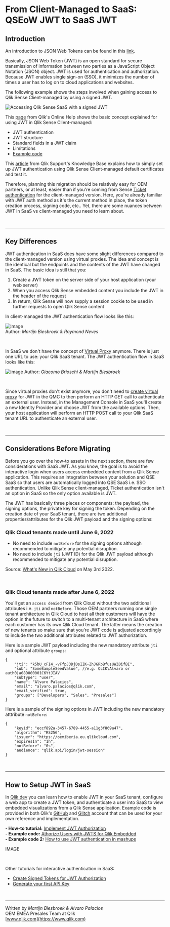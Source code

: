 # From Client-Managed to SaaS: **QSEoW JWT to SaaS JWT**

## Introduction

An introduction to JSON Web Tokens can be found in this [link](https://jwt.io/introduction).

Basically, JSON Web Token (JWT) is an open standard for secure transmission of information between two parties as a JavaScript Object Notation (JSON) object. JWT is used for authentication and authorization. Because JWT enables single sign-on (SSO), it minimizes the number of times a user has to log on to cloud applications and websites. 

The following example shows the steps involved when gaining access to Qlik Sense Client-managed by using a signed JWT.

![Accessing Qlik Sense SaaS with a signed JWT](https://help.qlik.com/en-US/sense-admin/February2022/Subsystems/DeployAdministerQSE/Content/Resources/Images/dr_QlikSenseAccessJWT.png)

This [page](https://help.qlik.com/en-US/sense-admin/May2022/Subsystems/DeployAdministerQSE/Content/Sense_DeployAdminister/QSEoW/Administer_QSEoW/Managing_QSEoW/JWT-authentication.htm) from Qlik's Online Help shows the basic concept explained for using JWT in Qlik Sense Client-managed:
- JWT authentication
- JWT structure 
- Standard fields in a JWT claim
- Limitations
- [Example code](https://github.com/qlik-oss/enigma.js/tree/master/examples/authentication/sense-using-jwt)

This [article](https://community.qlik.com/t5/Knowledge/Qlik-Sense-How-to-set-up-JWT-authentication/ta-p/1716226) from Qlik Support's Knowledge Base explains how to simply set up JWT authentication using Qlik Sense Client-managed default certificates and test it.

Therefore, planning this migration should be relatively easy for OEM partners, or at least, easier than if you're coming from Sense [Ticket authentication](https://github.com/qlik-oss/enigma.js/tree/master/examples/authentication/sense-using-ticket) for the client-managed version. Here, you're already familiar with JWT auth method as it's the current method in place, the token creation process, signing code, etc.. Yet, there are some nuances between JWT in SaaS vs client-managed you need to learn about.

&nbsp;
___
## Key Differences
JWT authentication in SaaS does have some slight differences compared to the client-managed version using virtual proxies. The idea and concept is the identical but the endpoints and the contents of the JWT have changed in SaaS. The basic idea is still that you:

1. Create a JWT token on the server side of your host application (your web server)
2. When you access Qlik Sense embedded content you include the JWT in the header of the request
3. In return, Qlik Sense will now supply a session cookie to be used in further requests to open Qlik Sense content

In client-managed the JWT authentication flow looks like this:

![image](https://user-images.githubusercontent.com/12411165/166260604-c7b1c90d-c8d1-40c9-92c3-1ca2fa04056f.png)  
Author: _Martijn Biesbroek & Raymond Neves_

&nbsp;

In SaaS we don't have the concept of [Virtual Proxy](https://help.qlik.com/en-US/sense-admin/May2022/Subsystems/DeployAdministerQSE/Content/Sense_DeployAdminister/QSEoW/Administer_QSEoW/Managing_QSEoW/create-virtual-proxy.htm) anymore. There is just one URL to use: your Qlik SaaS tenant. The JWT authentication flow in SaaS looks like this:

![image](https://user-images.githubusercontent.com/12411165/166661007-ad2b1e5e-788b-433c-9280-c96dd0526c93.png)
Author: _Giacomo Brioschi & Martijn Biesbroek_

&nbsp;

Since virtual proxies don't exist anymore, you don't need to [create virtual proxy](https://help.qlik.com/en-US/sense-admin/May2022/Subsystems/DeployAdministerQSE/Content/Sense_DeployAdminister/QSEoW/Administer_QSEoW/Managing_QSEoW/create-virtual-proxy.htm) for JWT in the QMC to then perform an HTTP GET call to authenticate an external user. Instead, in the Management Console in SaaS you'll create a new Identity Provider and choose JWT from the available options. Then, your host application will perform an HTTP POST call to your Qlik SaaS tenant URL to authenticate an external user.


&nbsp;
___
## Considerations Before Migrating

Before you go over the how-to assets in the next section, there are few considerations with SaaS JWT. As you know, the goal is to avoid the interactive login when users access embedded content from a Qlik Sense application. This requires an integration between your solution and QSE SaaS so that users are automatically logged into QSE SaaS i.e. SSO authentication. Unlike Qlik Sense client-managed, Ticket authentication isn't an option in SaaS so the only option available is JWT.

The JWT has basically three pieces or components: the payload, the signing options, the private key for signing the token. Depending on the creation date of your SaaS tenant, there are two additional properties/attributes for the Qlik JWT payload and the signing options:

### __Qlik Cloud tenants made until June 6, 2022__

- No need to include `notBefore` for the signing options although recommended to mitigate any potential disruption.
- No need to include `jti` (JWT ID) for the Qlik JWT payload although recommended to mitigate any potential disruption.

Source: [What's New in Qlik Cloud](https://help.qlik.com/en-US/cloud-services/Subsystems/Hub/Content/Sense_Hub/Introduction/saas-change-log.htm) on May 3rd 2022.

&nbsp;

### __Qlik Cloud tenants made after June 6, 2022__

You'll get an `access denied` from Qlik Cloud without the two additional attributes i.e. `jti` and `notBefore`. Those OEM partners running one single tenant architecture in Qlik Cloud to host all their customers will have the option in the future to switch to a multi-tenant architecture in SaaS where each customer has its own Qlik Cloud tenant. The latter means the creation of new tenants so make sure that you're JWT code is adjusted accordingly to include the two additional attributes related to JWT authorization.

Here is a sample JWT payload including the new mandatory attribute `jti` and optional attribute `groups`:

    {
        "jti": "k5bU_cFI4_-vFfpJ3DjDsIZK-ZhJGRbBfusUWZ0ifBI",
        "sub": "SomeSampleSeedValue", //e.g. QLIK\Alvaro or auth0|a08D000001C6YtJIAV
        "subType": "user",
        "name": "Alvaro Palacios",
        "email": "alvaro.palacios@qlik.com",
        "email_verified": true,
        "groups": ["Developers", "Sales", "Presales"]
    }

Here is a sample of the signing options in JWT including the new mandatory atttribute `notBefore`:
    
    {
        "keyid": "eccf892a-3457-6789-4455-a11g3f869a47",
        "algorithm": "RS256",
        "issuer": "https://oemiberia.eu.qlikcloud.com",
        "expiresIn": "1h",
        "notBefore": "0s",
        "audience": "qlik.api/login/jwt-session"
    }

&nbsp;
___
## How to Setup JWT in SaaS

In [Qlik.dev](www.qlik.dev) you can learn how to enable JWT in your SaaS tenant, configure a web app to create a JWT token, and authenticate a user into SaaS to view embedded visualizations from a Qlik Sense application. Example code is provided in both Qlik's [GitHub](https://github.com/qlik-oss/qlik-cloud-jwt) and [Glitch](https://glitch.com/@qlik) account that can be used for your own reference and implementation.

__- How-to tutorial:__ [Implement JWT Authorization](https://qlik.dev/tutorials/implement-jwt-authorization)  
__- Example code:__ [Athorize Users with JWTS for Qlik Embedded](https://glitch.com/edit/#!/qlik-cloud-jwt)  
__- Example code 2:__ [How to use JWT authentication in mashups](https://community.qlik.com/t5/Knowledge/Qlik-Sense-SaaS-How-to-use-JWT-authentication-in-mashups/ta-p/1852388)

IMAGE

&nbsp;

Other tutorials for interactive authentication in SaaS:
- [Create Signed Tokens for JWT Authorization](https://qlik.dev/tutorials/create-signed-tokens-for-jwt-authorization)
- [Generate your first API Key](https://qlik.dev/tutorials/generate-your-first-api-key)
  
&nbsp;
___
Written by *Martijn Biesbroek & Alvaro Palacios*  
OEM EMEA Presales Team at Qlik   
[www.qlik.com](https://www.qlik.com)
